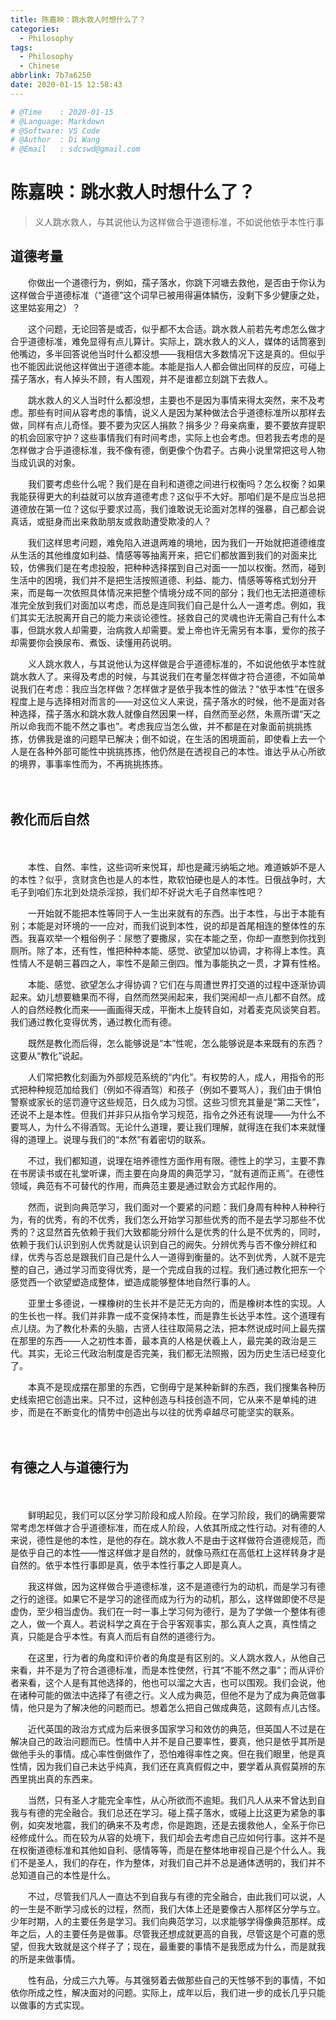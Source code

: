 ```yaml
---
title: 陈嘉映：跳水救人时想什么了？
categories:
  - Philosophy
tags:
  - Philosophy
  - Chinese
abbrlink: 7b7a6250
date: 2020-01-15 12:58:43
---
```


```python
# @Time    : 2020-01-15
# @Language: Markdown
# @Software: VS Code
# @Author  : Di Wang
# @Email   : sdcswd@gmail.com
```

# 陈嘉映：跳水救人时想什么了？

> 义人跳水救人，与其说他认为这样做合乎道德标准，不如说他依乎本性行事
<!-- more -->
## 道德考量

　　你做出一个道德行为，例如，孺子落水，你跳下河塘去救他，是否由于你认为这样做合乎道德标准（“道德”这个词早已被用得遍体鳞伤，没剩下多少健康之处，这里姑妄用之）？

　　这个问题，无论回答是或否，似乎都不太合适。跳水救人前若先考虑怎么做才合乎道德标准，难免显得有点儿算计。实际上，跳水救人的义人，媒体的话筒塞到他嘴边，多半回答说他当时什么都没想——我相信大多数情况下这是真的。但似乎也不能因此说他这样做出于道德本能。本能是指人人都会做出同样的反应，可碰上孺子落水，有人掉头不顾，有人围观，并不是谁都立刻跳下去救人。

　　跳水救人的义人当时什么都没想，主要也不是因为事情来得太突然，来不及考虑。那些有时间从容考虑的事情，说义人是因为某种做法合乎道德标准所以那样去做，同样有点儿奇怪。要不要为灾区人捐款？捐多少？母亲病重，要不要放弃提职的机会回家守护？这些事情我们有时间考虑，实际上也会考虑。但若我去考虑的是怎样做才合乎道德标准，我不像有德，倒更像个伪君子。古典小说里常把这号人物当成讥讽的对象。

　　我们要考虑些什么呢？我们是在自利和道德之间进行权衡吗？怎么权衡？如果我能获得更大的利益就可以放弃道德考虑？这似乎不大好。那咱们是不是应当总把道德放在第一位？这似乎要求过高，我们谁敢说无论面对怎样的强暴，自己都会说真话，或挺身而出来救助朋友或救助遭受欺凌的人？

　　我们这样思考问题，难免陷入进退两难的境地，因为我们一开始就把道德维度从生活的其他维度如利益、情感等等抽离开来，把它们都放置到我们的对面来比较，仿佛我们是在考虑投股，把种种选择摆到自己对面一一加以权衡。然而，碰到生活中的困境，我们并不是把生活按照道德、利益、能力、情感等等格式划分开来，而是每一次依照具体情况来把整个情境分成不同的部分；我们也无法把道德标准完全放到我们对面加以考虑，而总是连同我们自己是什么人一道考虑。例如，我们其实无法脱离开自己的能力来谈论德性。拯救自己的灵魂也许无需自己有什么本事，但跳水救人却需要，治病救人却需要。爱上帝也许无需另有本事，爱你的孩子却需要你会换尿布、煮饭、读懂用药说明。

　　义人跳水救人，与其说他认为这样做是合乎道德标准的，不如说他依乎本性就跳水救人了。来得及考虑的时候，与其说我们在考量怎样做才符合道德，不如简单说我们在考虑：我应当怎样做？怎样做才是依乎我本性的做法？“依乎本性”在很多程度上是与选择相对而言的——对这位义人来说，孺子落水的时候，他不是面对各种选择，孺子落水和跳水救人就像自然因果一样，自然而至必然，朱熹所谓“天之所以命我而不能不然之事也”。考虑我应当怎么做，并不都是在对象面前挑挑拣拣，仿佛我是谁的问题早已解决；倒不如说，在生活的困境面前，即使看上去一个人是在各种外部可能性中挑挑拣拣，他仍然是在透视自己的本性。谁达乎从心所欲的境界，事事率性而为，不再挑挑拣拣。

　　

## 教化而后自然

　　

　　本性、自然、率性，这些词听来悦耳，却也是藏污纳垢之地。难道嫉妒不是人的本性？似乎，贪财贪色也是人的本性，欺软怕硬也是人的本性。日俄战争时，大毛子到咱们东北到处烧杀淫掠，我们却不好说大毛子自然率性吧？

　　一开始就不能把本性等同于人一生出来就有的东西。出于本性，与出于本能有别；本能是对环境的一一应对，而我们说到本性，说的却是首尾相连的整体性的东西。我喜欢举一个粗俗例子：尿憋了要撒尿，实在本能之至，你却一直憋到你找到厕所。除了本，还有性，惟把种种本能、感觉、欲望加以协调，才称得上本性。真性情人不是朝三暮四之人，率性不是颠三倒四。惟为事能执之一贯，才算有性格。

　　本能、感觉、欲望怎么才得协调？它们在与周遭世界打交道的过程中逐渐协调起来。幼儿想要糖果而不得，自然而然哭闹起来，我们哭闹却一点儿都不自然。成人的自然经教化而来——画画得天成，平衡木上旋转自如，对着麦克风谈笑自若。我们通过教化变得优秀，通过教化而有德。

　　既然是教化而后得，怎么能够说是“本”性呢，怎么能够说是本来既有的东西？这要从“教化”说起。

　　人们常把教化刻画为外部规范系统的“内化”。有权势的人，成人，用指令的形式把种种规范加给我们（例如不得酒驾）和孩子（例如不要骂人），我们由于惧怕警察或家长的惩罚遵守这些规范，日久成为习惯。这些习惯充其量是“第二天性”，还说不上是本性。但我们并非只从指令学习规范，指令之外还有说理——为什么不要骂人，为什么不得酒驾。无论什么道理，要让我们理解，就得连在我们本来就懂得的道理上。说理与我们的“本然”有着密切的联系。

　　不过，我们都知道，说理在培养德性方面作用有限。德性上的学习，主要不靠在书房读书或在礼堂听课，而主要在向身周的典范学习，“就有道而正焉”。在德性领域，典范有不可替代的作用，而典范主要是通过默会方式起作用的。

　　然而，说到向典范学习，我们面对一个要紧的问题：我们身周有种种人种种行为，有的优秀，有的不优秀，我们怎么开始学习那些优秀的而不是去学习那些不优秀的？这显然首先依赖于我们大致都能分辨什么是优秀的什么是不优秀的，同时，依赖于我们认识到别人优秀就是认识到自己的阙失。分辨优秀与否不像分辨红和绿，优秀与否总是跟我们自己是什么人一道得到衡量的。达不到优秀，人就不是完整的自己，通过学习而变得优秀，是一个完成自我的过程。我们通过教化把东一个感觉西一个欲望塑造成整体，塑造成能够整体地自然行事的人。

　　亚里士多德说，一棵橡树的生长并不是茫无方向的，而是橡树本性的实现。人的生长也一样。我们并非靠一成不变保持本性，而是靠生长达乎本性。这个道理有点儿绕。为了教化朴素的头脑，古贤人往往取简易之法，把本然说成时间上最先摆在那里的东西——人之初性本善，最本真的人格是伏羲上人，最完美的政治是三代。其实，无论三代政治制度是否完美，我们都无法照搬，因为历史生活已经变化了。

　　本真不是现成摆在那里的东西，它倒毋宁是某种新鲜的东西，我们搜集各种历史线索把它创造出来。只不过，这种创造与科技创造不同，它从来不是单纯的进步，而是在不断变化的情势中创造出与以往的优秀卓越尽可能坚实的联系。

　　

## 有德之人与道德行为

　　

　　鲜明起见，我们可以区分学习阶段和成人阶段。在学习阶段，我们的确需要常常考虑怎样做才合乎道德标准，而在成人阶段，人依其所成之性行动。对有德的人来说，德性是他的本性，是他的存在。跳水救人不是由于这样做符合道德规范，而是依乎自己的本性——惟这样做才是自然的，就像马燕红在高低杠上这样转身才是自然的。依乎本性行事即是真，依乎本性行事之人即是真人。

　　我这样做，因为这样做合乎道德标准，这不是道德行为的动机，而是学习有德之行的途径。如果它不是学习的途径而成为行为的动机，那么，这样做即使不尽是虚伪，至少相当虚伪。我们在一时一事上学习何为德行，是为了学做一个整体有德之人，做一个真人。若说科学之真在于合乎客观事实，那么真人之真，真性情之真，只能是合乎本性。有真人而后有自然的道德行为。

　　在这里，行为者的角度和评价者的角度是有区别的。义人跳水救人，从他自己来看，并不是为了符合道德标准，而是本性使然，行其“不能不然之事”；而从评价者来看，这个人是有其他选择的，他也可以溜之大吉，也可以围观。我们会说，他在诸种可能的做法中选择了有德之行。义人成为典范，但他不是为了成为典范做事情，他只是为了解决他的问题而已。想着怎么把自己做成典范，这颇有点儿古怪。

　　近代英国的政治方式成为后来很多国家学习和效仿的典范，但英国人不过是在解决自己的政治问题而已。性情中人并不是自己要率性，要真，他只是依乎其所是做他手头的事情。成心率性倒做作了，恐怕难得率性之爽。但在我们眼里，他是真性情，因为我们自己未达乎纯真，我们还在真真假假之中，要学着从真假莫辨的东西里挑出真的东西来。

　　当然，只有圣人才能完全率性，从心所欲而不逾矩。我们凡人从来不曾达到自我与有德的完全融合。我们总还在学习。碰上孺子落水，或碰上比这更为紧急的事例，如突发地震，我们的确来不及考虑，你是跑跑，还是去援救他人，全系于你已经修成什么。而在较为从容的处境下，我们却会去考虑自己应如何行事。这并不是在权衡道德标准和其他如自利、感情等等，而是在整体地审视自己是个什么人。我们不是圣人，我们的存在，作为整体，对我们自己并不总是通体透明的，我们并不总知道自己的本性是什么。

　　不过，尽管我们凡人一直达不到自我与有德的完全融合，由此我们可以说，人的一生是不断学习成长的过程，然而，我们大体上还是要像古人那样区分学与立。少年时期，人的主要任务是学习。我们向典范学习，以求能够学得像典范那样。成年之后，人的主要任务是做事。尽管我还想成就更高的自我，尽管这是个可嘉的愿望，但我大致就是这个样子了；现在，最重要的事情不是我愿成为什么，而是就我的所是来做事情。

　　性有品，分成三六九等。与其强努着去做那些自己的天性够不到的事情，不如依你所成之性，解决面对的问题。实际上，成年以后，我们进一步的成长几乎只能以做事的方式实现。